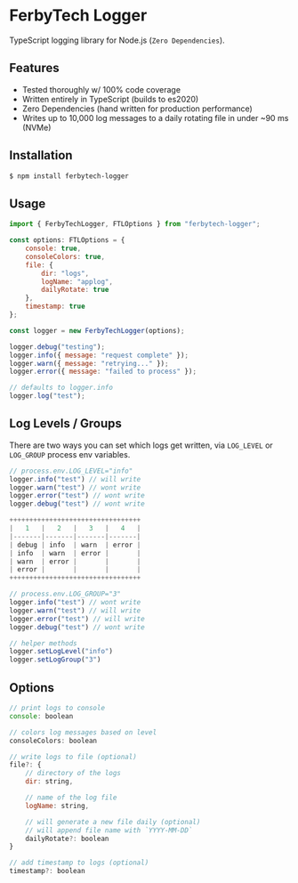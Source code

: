 # FerbyTech Logger
TypeScript logging library for Node.js (`Zero Dependencies`).

## Features
- Tested thoroughly w/ 100% code coverage
- Written entirely in TypeScript (builds to es2020)
- Zero Dependencies (hand written for production performance)
- Writes up to 10,000 log messages to a daily rotating file in under ~90 ms (NVMe)

## Installation
```bash
$ npm install ferbytech-logger
```

## Usage
```js
import { FerbyTechLogger, FTLOptions } from "ferbytech-logger";

const options: FTLOptions = {
    console: true,
    consoleColors: true,
    file: {
        dir: "logs",
        logName: "applog",
        dailyRotate: true
    },
    timestamp: true
};

const logger = new FerbyTechLogger(options);

logger.debug("testing");
logger.info({ message: "request complete" });
logger.warn({ message: "retrying..." });
logger.error({ message: "failed to process" });

// defaults to logger.info
logger.log("test");
```

## Log Levels / Groups
There are two ways you can set which logs get written, via `LOG_LEVEL` or `LOG_GROUP` process env variables.
```js
// process.env.LOG_LEVEL="info"
logger.info("test") // will write
logger.warn("test") // wont write
logger.error("test") // wont write
logger.debug("test") // wont write

+++++++++++++++++++++++++++++++++
|   1   |   2   |   3   |   4   |
|-------|-------|-------|-------|
| debug | info  | warn  | error |
| info  | warn  | error |       |
| warn  | error |       |       |
| error |       |       |       |
+++++++++++++++++++++++++++++++++

// process.env.LOG_GROUP="3"
logger.info("test") // wont write
logger.warn("test") // will write
logger.error("test") // will write
logger.debug("test") // wont write

// helper methods
logger.setLogLevel("info")
logger.setLogGroup("3")
```

## Options
```js
// print logs to console
console: boolean

// colors log messages based on level
consoleColors: boolean

// write logs to file (optional)
file?: {
    // directory of the logs
    dir: string,

    // name of the log file
    logName: string,

    // will generate a new file daily (optional)
    // will append file name with `YYYY-MM-DD`
    dailyRotate?: boolean
}

// add timestamp to logs (optional)
timestamp?: boolean
```
